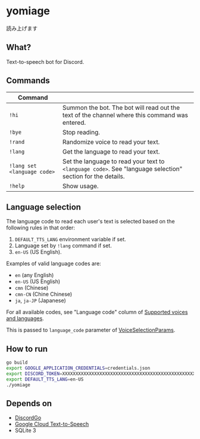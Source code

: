 # yomiage

読み上げます

## What?

Text-to-speech bot for Discord.

## Commands

| Command                     |                                                                                                            |
| --------------------------- | ---------------------------------------------------------------------------------------------------------- |
| `!hi`                       | Summon the bot. The bot will read out the text of the channel where this command was entered.              |
| `!bye`                      | Stop reading.                                                                                              |
| `!rand`                     | Randomize voice to read your text.                                                                         |
| `!lang`                     | Get the language to read your text.                                                                        |
| `!lang set <language code>` | Set the language to read your text to `<language code>`. See "language selection" section for the details. |
| `!help`                     | Show usage.                                                                                                |

## Language selection

The language code to read each user's text is selected based on the following rules in that order:

1. `DEFAULT_TTS_LANG` environment variable if set.
2. Language set by `!lang` command if set.
3. `en-US` (US English).

Examples of valid language codes are:

- `en` (any English)
- `en-US` (US English)
- `cmn` (Chinese)
- `cmn-CN` (Chine Chinese)
- `ja`, `ja-JP` (Japanese)

For all available codes, see "Language code" column of [Supported voices and languages](https://cloud.google.com/text-to-speech/docs/voices).

This is passed to `language_code` parameter of [VoiceSelectionParams](https://cloud.google.com/text-to-speech/docs/reference/rpc/google.cloud.texttospeech.v1#voiceselectionparams).

## How to run

```sh
go build
export GOOGLE_APPLICATION_CREDENTIALS=credentials.json
export DISCORD_TOKEN=XXXXXXXXXXXXXXXXXXXXXXXXXXXXXXXXXXXXXXXXXXXXXXXXXXXXXXXXXXX
export DEFAULT_TTS_LANG=en-US
./yomiage
```

## Depends on

- [DiscordGo](https://github.com/bwmarrin/discordgo)
- [Google Cloud Text-to-Speech](https://cloud.google.com/text-to-speech)
- SQLite 3
